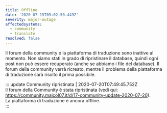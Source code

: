 ```yaml
---
title: Offline  
date: '2020-07-15T09:02:50.449Z'  
severity: major-outage
affectedsystems:
  - community
  - translate
resolved: false
---
```

Il forum della community e la piattaforma di traduzione sono inattive al
momento. Non siamo stati in grado di ripristinare il database, quindi
ogni post non può essere recuperato (anche se abbiamo i file del
database). Il forum della community verrà ricreato, mentre il problema
della piattaforma di traduzione sarà risolto il prima possibile.

::: update Community ripristinata | 2020-07-20T07:49:45.752Z  
Il forum della Community è stata ripristinata (vedi qui:
https://community.maicol07.it/d/17-community-update-2020-07-20).  
La piattaforma di traduzione è ancora offline.  
:::

<!--- language code: it -->
